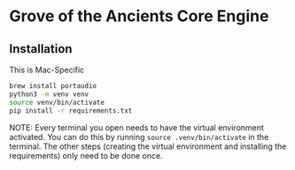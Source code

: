 # Grove of the Ancients Core Engine


## Installation

This is Mac-Specific

```bash
brew install portaudio
python3 -m venv venv
source venv/bin/activate
pip install -r requirements.txt
```

NOTE: Every terminal you open needs to have the virtual environment activated. 
      You can do this by running `source .venv/bin/activate` in the terminal.
      The other steps (creating the virtual environment and installing the requirements) only need to be done once.